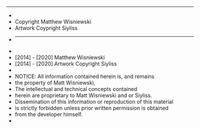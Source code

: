 *************************************************************************
 *
 * Copyright Matthew Wisniewski
 * Artwork Coypright Siyliss
 * __________________
 *
 * [2014] - [2020] Matthew Wisniewski
 * [2014] - [2020] Artwork Copyright Siyliss
 *
 * NOTICE:  All information contained herein is, and remains
 * the property of Matt Wisniewski,
 * The intellectual and technical concepts contained
 * herein are proprietary to Matt Wisniewski and or Siyliss.
 * Dissemination of this information or reproduction of this material
 * is strictly forbidden unless prior written permission is obtained
 * from the developer himself.
*
